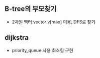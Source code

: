 ## B-tree의 부모찾기

- 2차원 백터 vector<int> v[max] 이용, DFS로 찾기

## dijkstra
  
- priority_queue 사용 최소힙 구현
